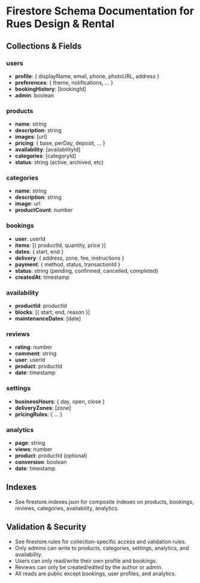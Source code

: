 # Firestore Schema Documentation for Rues Design & Rental

## Collections & Fields

### users
- **profile**: { displayName, email, phone, photoURL, address }
- **preferences**: { theme, notifications, ... }
- **bookingHistory**: [bookingId]
- **admin**: boolean

### products
- **name**: string
- **description**: string
- **images**: [url]
- **pricing**: { base, perDay, deposit, ... }
- **availability**: [availabilityId]
- **categories**: [categoryId]
- **status**: string (active, archived, etc)

### categories
- **name**: string
- **description**: string
- **image**: url
- **productCount**: number

### bookings
- **user**: userId
- **items**: [{ productId, quantity, price }]
- **dates**: { start, end }
- **delivery**: { address, zone, fee, instructions }
- **payment**: { method, status, transactionId }
- **status**: string (pending, confirmed, cancelled, completed)
- **createdAt**: timestamp

### availability
- **productId**: productId
- **blocks**: [{ start, end, reason }]
- **maintenanceDates**: [date]

### reviews
- **rating**: number
- **comment**: string
- **user**: userId
- **product**: productId
- **date**: timestamp

### settings
- **businessHours**: { day, open, close }
- **deliveryZones**: [zone]
- **pricingRules**: { ... }

### analytics
- **page**: string
- **views**: number
- **product**: productId (optional)
- **conversion**: boolean
- **date**: timestamp

## Indexes
- See firestore.indexes.json for composite indexes on products, bookings, reviews, categories, availability, analytics.

## Validation & Security
- See firestore.rules for collection-specific access and validation rules.
- Only admins can write to products, categories, settings, analytics, and availability.
- Users can only read/write their own profile and bookings.
- Reviews can only be created/edited by the author or admin.
- All reads are public except bookings, user profiles, and analytics.
